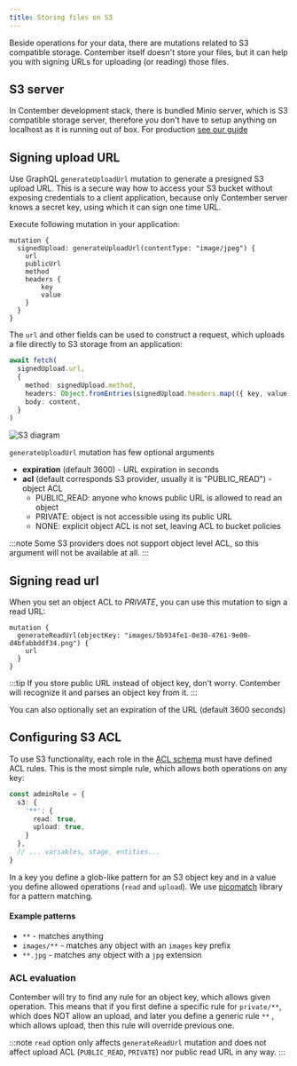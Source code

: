 ```yaml
---
title: Storing files on S3
---
```


Beside operations for your data, there are mutations related to S3 compatible storage. Contember itself doesn't store your files, but it can help you with signing URLs for uploading (or reading) those files. 

## S3 server

In Contember development stack, there is bundled Minio server, which is S3 compatible storage server, therefore you don't have to setup anything on localhost as it is running out of box. For production [see our guide](guides/self-hosted-contember.md#s3)

## Signing upload URL

Use GraphQL `generateUploadUrl` mutation to generate a presigned S3 upload URL. This is a secure way how to access your S3 bucket without exposing credentials to a client application, because only Contember server knows a secret key, using which it can sign one time URL.

Execute following mutation in your application:
```
mutation {
  signedUpload: generateUploadUrl(contentType: "image/jpeg") {
    url
    publicUrl
    method
    headers {
        key
        value
    }
  }
}
```
The `url` and other fields can be used to construct a request, which uploads a file directly to S3 storage from an application:
```typescript
await fetch(
  signedUpload.url,
  {
    method: signedUpload.method,
    headers: Object.fromEntries(signedUpload.headers.map(({ key, value }) => [key, value])),
    body: content,
  }
)
```

![S3 diagram](/assets/s3.svg)

`generateUploadUrl` mutation has few optional arguments
- **expiration** (default 3600) - URL expiration in seconds
- **acl** (default corresponds S3 provider, usually it is "PUBLIC_READ") - object ACL
    - PUBLIC_READ: anyone who knows public URL is allowed to read an object
    - PRIVATE: object is not accessible using its public URL
    - NONE: explicit object ACL is not set, leaving ACL to bucket policies

:::note
Some S3 providers does not support object level ACL, so this argument will not be available at all.
:::

## Signing read url

When you set an object ACL to *PRIVATE*, you can use this mutation to sign a read URL: 
```
mutation {
  generateReadUrl(objectKey: "images/5b934fe1-0e30-4761-9e00-d4bfabbddf34.png") {
    url
  }
}
```
:::tip
If you store public URL instead of object key, don't worry. Contember will recognize it and parses an object key from it.
:::

You can also optionally set an expiration of the URL (default 3600 seconds)


## Configuring S3 ACL

To use S3 functionality, each role in the [ACL schema](schema/acl.md) must have defined ACL rules. This is the most simple rule, which allows both operations on any key:
```typescript
const adminRole = {
  s3: {
    '**': {
      read: true,
      upload: true,
    }
  },
  // ... variables, stage, entities...
}
```

In a key you define a glob-like pattern for an S3 object key and in a value you define allowed operations (`read` and `upload`). We use [picomatch](https://github.com/micromatch/picomatch) library for a pattern matching.

#### Example patterns

- `**` - matches anything
- `images/**` - matches any object with an `images` key prefix
- `**.jpg` - matches any object with a `jpg` extension 

### ACL evaluation

Contember will try to find any rule for an object key, which allows given operation. This means that if you first define a specific rule for `private/**`, which does NOT allow an upload, and later you define a generic rule `**` , which allows upload, then this rule will override previous one.

:::note
`read` option only affects `generateReadUrl` mutation and does not affect upload ACL (`PUBLIC_READ`, `PRIVATE`) nor public read URL in any way.
:::
